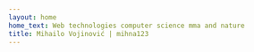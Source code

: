 ```yaml
---
layout: home
home_text: Web technologies computer science mma and nature
title: Mihailo Vojinović | mihna123
---
```

